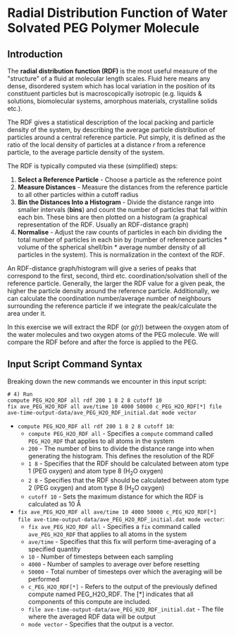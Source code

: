 # Radial Distribution Function of Water Solvated PEG Polymer Molecule

## Introduction
The **radial distribution function (RDF)** is the most useful measure of the "structure" of a fluid at molecular length scales. Fluid here means any dense, disordered system which has local variation in the position of its constituent particles but is macroscopically isotropic (e.g. liquids & solutions, biomolecular systems, amorphous materials, crystalline solids etc.).

The RDF gives a statistical description of the local packing and particle density of the system, by describing the average particle distribution of particles around a central reference particle. Put simply, it is defined as the ratio of the local density of particles at a distance *r* from a reference particle, to the average particle density of the system.

The RDF is typically computed via these (simplified) steps:
1. **Select a Reference Particle** - Choose a particle as the reference point
2. **Measure Distances** - Measure the distances from the reference particle to all other particles within a cutoff radius
3. **Bin the Distances Into a Histogram** - Divide the distance range into smaller intervals (**bins**) and count the number of particles that fall within each bin. These bins are then plotted on a histogram (a graphical representation of the RDF. Usually an RDF-distance graph)
4. **Normalise** - Adjust the raw counts of particles in each bin dividing the total number of particles in each bin by (number of reference particles * volume of the spherical shell/bin * average number density of all particles in the system). This is normalization in the context of the RDF.

An RDF-distance graph/histogram will give a series of peaks that correspond to the first, second, third etc. coordination/solvation shell of the reference particle. Generally, the larger the RDF value for a given peak, the higher the particle density around the reference particle. Additionally, we can calculate the coordination number/average number of neighbours surrounding the reference particle if we integrate the peak/calculate the area under it.

In this exercise we will extract the RDF (or *g(r)*) between the oxygen atom of the water molecules and two oxygen atoms of the PEG molecule. We will compare the RDF before and after the force is applied to the PEG.

## Input Script Command Syntax

Breaking down the new commands we encounter in this input script:
```
# 4) Run
compute PEG_H2O_RDF all rdf 200 1 8 2 8 cutoff 10
fix ave_PEG_H2O_RDF all ave/time 10 4000 50000 c_PEG_H2O_RDF[*] file ave-time-output-data/ave_PEG_H2O_RDF_initial.dat mode vector
```
* `compute PEG_H2O_RDF all rdf 200 1 8 2 8 cutoff 10`:
  * `compute PEG_H2O_RDF all` - Specifies a `compute` command called `PEG_H2O_RDF` that applies to all atoms in the system
  * `200` - The number of bins to divide the distance range into when generating the histogram. This defines the resolution of the RDF
  * `1 8` - Specifies that the RDF should be calculated between atom type 1 (PEG oxygen) and atom type 8 (H<sub>2</sub>O oxygen)
  * `2 8` - Specifies that the RDF should be calculated between atom type 2 (PEG oxygen) and atom type 8 (H<sub>2</sub>O oxygen)
  * `cutoff 10` - Sets the maximum distance for which the RDF is calculated as 10 Å
* `fix ave_PEG_H2O_RDF all ave/time 10 4000 50000 c_PEG_H2O_RDF[*] file ave-time-output-data/ave_PEG_H2O_RDF_initial.dat mode vector`:
  * `fix ave_PEG_H2O_RDF all` - Specifies a `fix` command called `ave_PEG_H2O_RDF` that applies to all atoms in the system
  * `ave/time` - Specifies that this fix will perform time-averaging of a specified quantity
  * `10` - Number of timesteps between each sampling 
  * `4000` - Number of samples to average over before resetting
  * `50000` - Total number of timesteps over which the averaging will be performed
  * `c_PEG_H2O_RDF[*]` - Refers to the output of the previously defined compute named PEG_H2O_RDF. The [*] indicates that all components of this compute are included.
  * `file ave-time-output-data/ave_PEG_H2O_RDF_initial.dat` - The file where the averaged RDF data will be output
  * `mode vector` - Specifies that the output is a vector.
